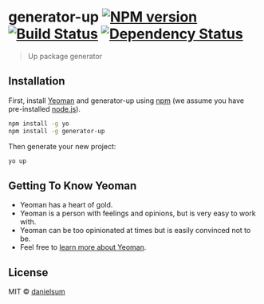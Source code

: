 # generator-up [![NPM version][npm-image]][npm-url] [![Build Status][travis-image]][travis-url] [![Dependency Status][daviddm-image]][daviddm-url]
> Up package generator

## Installation

First, install [Yeoman](http://yeoman.io) and generator-up using [npm](https://www.npmjs.com/) (we assume you have pre-installed [node.js](https://nodejs.org/)).

```bash
npm install -g yo
npm install -g generator-up
```

Then generate your new project:

```bash
yo up
```

## Getting To Know Yeoman

 * Yeoman has a heart of gold.
 * Yeoman is a person with feelings and opinions, but is very easy to work with.
 * Yeoman can be too opinionated at times but is easily convinced not to be.
 * Feel free to [learn more about Yeoman](http://yeoman.io/).

## License

MIT © [danielsum](https://www.cherrypulp.com)


[npm-image]: https://badge.fury.io/js/generator-up.svg
[npm-url]: https://npmjs.org/package/generator-up
[travis-image]: https://travis-ci.com/uptoolkit/generator-up.svg?branch=master
[travis-url]: https://travis-ci.com/uptoolkit/generator-up
[daviddm-image]: https://david-dm.org/uptoolkit/generator-up.svg?theme=shields.io
[daviddm-url]: https://david-dm.org/uptoolkit/generator-up
